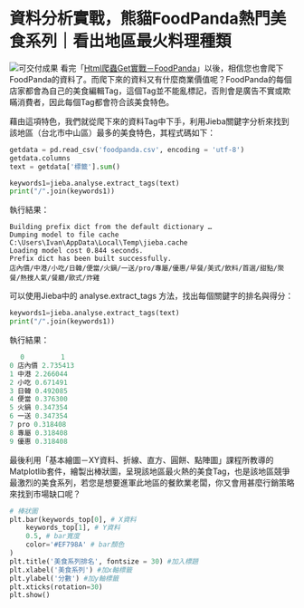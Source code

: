 # 資料分析實戰，熊貓FoodPanda熱門美食系列｜看出地區最火料理種類
![可交付成果](https://i.imgur.com/rHP1eu3.png)
看完「[Html爬蟲Get實戰－FoodPanda]()」以後，相信您也會爬下FoodPanda的資料了。而爬下來的資料又有什麼商業價值呢？FoodPanda的每個店家都會為自己的美食編輯Tag，這個Tag並不能亂標記，否則會是廣告不實或欺瞞消費者，因此每個Tag都會符合該美食特色。

藉由這項特色，我們就從爬下來的資料Tag中下手，利用Jieba關鍵字分析來找到該地區（台北市中山區）最多的美食特色，其程式碼如下：
```python
getdata = pd.read_csv('foodpanda.csv', encoding = 'utf-8')
getdata.columns
text = getdata['標籤'].sum()

keywords1=jieba.analyse.extract_tags(text)
print("/".join(keywords1))
```
執行結果：
```
Building prefix dict from the default dictionary …
Dumping model to file cache C:\Users\Ivan\AppData\Local\Temp\jieba.cache
Loading model cost 0.844 seconds.
Prefix dict has been built successfully.
店內價/中港/小吃/日韓/便當/火鍋/一送/pro/專屬/優惠/早餐/美式/飲料/首選/甜點/聚餐/熱搜人氣/餐廳/歐式/炸雞
```

可以使用Jieba中的 analyse.extract_tags 方法，找出每個關鍵字的排名與得分：
```python
keywords1=jieba.analyse.extract_tags(text)
print("/".join(keywords1)) 
```

執行結果：
```python
 　0         1
0 店內價 2.735413
1 中港 2.266044
2 小吃 0.671491
3 日韓 0.492085
4 便當 0.376300
5 火鍋 0.347354
6 一送 0.347354
7 pro 0.318408
8 專屬 0.318408
9 優惠 0.318408
```

最後利用「基本繪圖－XY資料、折線、直方、圓餅、點陣圖」課程所教導的Matplotlib套件，繪製出棒狀圖，呈現該地區最火熱的美食Tag，也是該地區競爭最激烈的美食系列，若您是想要進軍此地區的餐飲業老闆，你又會用甚麼行銷策略來找到市場缺口呢？
```python
# 棒狀圖
plt.bar(keywords_top[0], # X資料
    keywords_top[1], # Y資料
    0.5, # bar寬度
    color='#EF798A' # bar顏色
)
plt.title('美食系列排名', fontsize = 30) #加入標題
plt.xlabel('美食系列') #加x軸標籤
plt.ylabel('分數') #加y軸標籤
plt.xticks(rotation=30)
plt.show()
```
